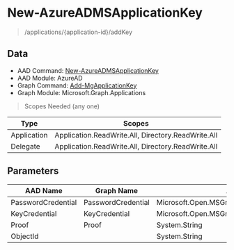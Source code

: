 # New-AzureADMSApplicationKey

> /applications/{application-id}/addKey

## Data

+ AAD Command: [New-AzureADMSApplicationKey](https://docs.microsoft.com/en-us/powershell/module/AzureAD/New-AzureADMSApplicationKey)
+ AAD Module: AzureAD
+ Graph Command: [Add-MgApplicationKey](https://docs.microsoft.com/en-us/powershell/module/Microsoft.Graph.Applications/Add-MgApplicationKey)
+ Graph Module: Microsoft.Graph.Applications

> Scopes Needed (any one)

|Type|Scopes|
|---|---|
|Application|Application.ReadWrite.All, Directory.ReadWrite.All|
|Delegate|Application.ReadWrite.All, Directory.ReadWrite.All|

## Parameters

|AAD Name|Graph Name|AAD Type|Graph Type|Infos|
|---|---|---|---|---|
|PasswordCredential|PasswordCredential|Microsoft.Open.MSGraph.Model.PasswordCredential|Microsoft.Graph.PowerShell.Models.IMicrosoftGraphPasswordCredential||
|KeyCredential|KeyCredential|Microsoft.Open.MSGraph.Model.KeyCredential|Microsoft.Graph.PowerShell.Models.IMicrosoftGraphKeyCredential||
|Proof|Proof|System.String|System.String||
|ObjectId||System.String|||

